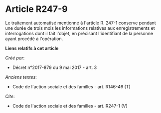 # Article R247-9

Le traitement automatisé mentionné à l'article R. 247-1 conserve pendant une durée de trois mois les informations relatives
aux enregistrements et interrogations dont il fait l'objet, en précisant l'identifiant de la personne ayant procédé à
l'opération.

**Liens relatifs à cet article**

_Créé par_:

  - Décret n°2017-879 du 9 mai 2017 - art. 3

_Anciens textes_:

  - Code de l'action sociale et des familles - art. R146-46 (T)

_Cite_:

  - Code de l'action sociale et des familles - art. R247-1 (V)
